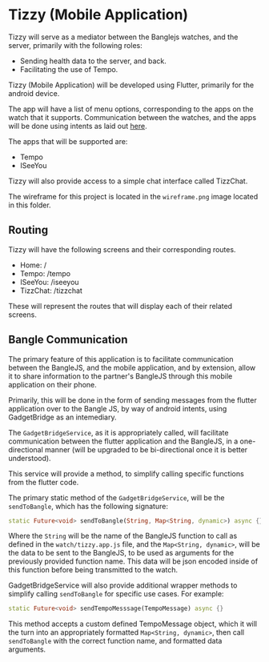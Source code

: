 # Tizzy (Mobile Application)
Tizzy will serve as a mediator between the Banglejs watches, and the server, primarily with the following roles:

- Sending health data to the server, and back.
- Facilitating the use of Tempo.

Tizzy (Mobile Application) will be developed using Flutter, primarily for the android device.

The app will have a list of menu options, corresponding to the apps on the watch that it supports.
Communication between the watches, and the apps will be done using intents as laid out [here](https://www.espruino.com/Gadgetbridge).

The apps that will be supported are:

- Tempo
- ISeeYou

Tizzy will also provide access to a simple chat interface called TizzChat.

The wireframe for this project is located in the `wireframe.png` image located in this folder.

## Routing

Tizzy will have the following screens and their corresponding routes.

- Home: /
- Tempo: /tempo
- ISeeYou: /iseeyou
- TizzChat: /tizzchat

These will represent the routes that will display each of their related screens.

## Bangle Communication

The primary feature of this application is to facilitate communication between the BangleJS, and the mobile application, and by extension, allow it to share information to the partner's BangleJS through this mobile application on their phone.

Primarily, this will be done in the form of sending messages from the flutter application over to the Bangle JS, by way of android intents, using GadgetBridge as an intemediary.

The `GadgetBridgeService`, as it is appropriately called, will facilitate communication between the flutter application and the BangleJS, in a one-directional manner (will be upgraded to be bi-directional once it is better understood). 

This service will provide a method, to simplify calling specific functions from the flutter code.

The primary static method of the `GadgetBridgeService`, will be the `sendToBangle`, which has the following signature:

```dart
static Future<void> sendToBangle(String, Map<String, dynamic>) async {}
```

Where the `String` will be the name of the BangleJS function to call as defined in the `watch/tizzy.app.js` file, and the `Map<String, dynamic>`, will be the data to be sent to the BangleJS, to be used as arguments for the previously provided function name. This data will be json encoded inside of this function before being transmitted to the watch.

GadgetBridgeService will also provide additional wrapper methods to simplify calling `sendToBangle` for specific use cases. For example:

```dart
static Future<void> sendTempoMesssage(TempoMessage) async {}
```

This method accepts a custom defined TempoMessage object, which it will the turn into an appropriately formatted `Map<String, dynamic>`, then call `sendToBangle` with the correct function name, and formatted data arguments.


